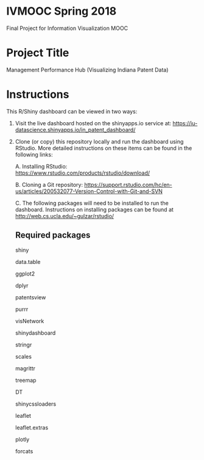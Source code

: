 # IVMOOC Spring 2018
Final Project for Information Visualization MOOC

# Project Title
Management Performance Hub (Visualizing Indiana Patent Data)

# Instructions
This R/Shiny dashboard can be viewed in two ways: 

1. Visit the live dashboard hosted on the shinyapps.io service at: https://iu-datascience.shinyapps.io/in_patent_dashboard/

2. Clone (or copy) this repository locally and run the dashboard using RStudio. More detailed instructions on these items can be found 
   in the following links:

   A. Installing RStudio: https://www.rstudio.com/products/rstudio/download/
   
   B. Cloning a Git repository: https://support.rstudio.com/hc/en-us/articles/200532077-Version-Control-with-Git-and-SVN
   
   C. The following packages will need to be installed to run the dashboard. Instructions on installing packages can be found at 
      http://web.cs.ucla.edu/~gulzar/rstudio/
      
      ## Required packages
      
      shiny
      
      data.table
      
      ggplot2
      
      dplyr
      
      patentsview
      
      purrr
      
      visNetwork
      
      shinydashboard
      
      stringr
      
      scales
      
      magrittr
      
      treemap
      
      DT
      
      shinycssloaders
      
      leaflet
      
      leaflet.extras
      
      plotly
      
      forcats
